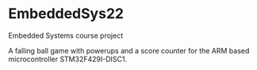 # EmbeddedSys22
Embedded Systems course project

A falling ball game with powerups and a score counter for the ARM based microcontroller STM32F429I-DISC1.

